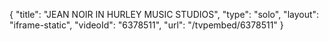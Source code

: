 {
    "title": "JEAN NOIR IN HURLEY MUSIC STUDIOS",
    "type": "solo",
    "layout": "iframe-static",
    "videoId": "6378511",
    "url": "\/tvpembed\/6378511"
}